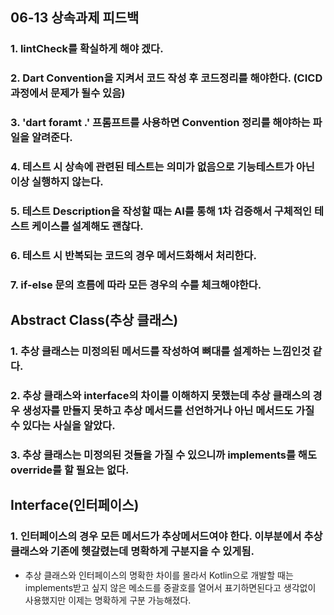 ## 06-13 상속과제 피드백
  ### 1. lintCheck를 확실하게 해야 겠다.
  ### 2. Dart Convention을 지켜서 코드 작성 후 코드정리를 해야한다. (CICD과정에서 문제가 될수 있음)
  ### 3. 'dart foramt .' 프롬프트를 사용하면 Convention 정리를 해야하는 파일을 알려준다.
  ### 4. 테스트 시 상속에 관련된 테스트는 의미가 없음으로 기능테스트가 아닌 이상 실행하지 않는다.
  ### 5. 테스트 Description을 작성할 때는 AI를 통해 1차 검증해서 구체적인 테스트 케이스를 설계해도 괜찮다.
  ### 6. 테스트 시 반복되는 코드의 경우 메서드화해서 처리한다.
  ### 7. if-else 문의 흐름에 따라 모든 경우의 수를 체크해야한다.

## Abstract Class(추상 클래스)
  ### 1. 추상 클래스는 미정의된 메서드를 작성하여 뼈대를 설계하는 느낌인것 같다.
  ### 2. 추상 클래스와 interface의 차이를 이해하지 못했는데 추상 클래스의 경우 생성자를 만들지 못하고 추상 메서드를 선언하거나 아닌 메서드도 가질 수 있다는 사실을 알았다.
  ### 3. 추상 클래스는 미정의된 것들을 가질 수 있으니까 implements를 해도 override를 할 필요는 없다.

## Interface(인터페이스)
  ### 1. 인터페이스의 경우 모든 메서드가 추상메서드여야 한다. 이부분에서 추상 클래스와 기존에 헷갈렸는데 명확하게 구분지을 수 있게됨.

- 추상 클래스와 인터페이스의 명확한 차이를 몰라서 Kotlin으로 개발할 때는 implements받고 싶지 않은 메소드를 중괄호를 열어서 표기하면된다고 생각없이 사용했지만 이제는 명확하게 구분 가능해졌다.
